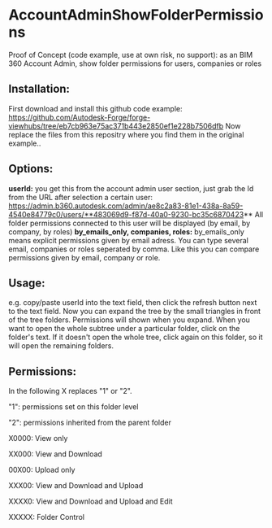# AccountAdminShowFolderPermissions
Proof of Concept (code example, use at own risk, no support): as an BIM 360 Account Admin, show folder permissions for users, companies or roles

## Installation: 

First download and install this github code example: https://github.com/Autodesk-Forge/forge-viewhubs/tree/eb7cb963e75ac371b443e2850ef1e228b7506dfb
Now replace the files from this repositry where you find them in the original example..

## Options:

**userId:** you get this from the account admin user section, just grab the Id from the URL after selection a certain user: https://admin.b360.autodesk.com/admin/ae8c2a83-81e1-438a-8a59-4540e84779c0/users/**483069d9-f87d-40a0-9230-bc35c6870423** All folder permissions connected to this user will be displayed (by email, by company, by roles)
**by_emails_only, companies, roles:** by_emails_only means explicit permissions given by email adress. You can type several email, companies or roles seperated by comma. Like this you can compare permissions given by email, company or role.


## Usage:

e.g. copy/paste userId into the text field, then click the refresh button next to the text field. Now you can expand the tree by the small triangles in front of the tree folders. Permissions will shown when you expand. When you want to open the whole subtree under a particular folder, click on the folder's text. If it doesn't open the whole tree, click again on this folder, so it will open the remaining folders.


## Permissions:

In the following X replaces "1" or "2".

"1": permissions set on this folder level

"2": permissions inherited from the parent folder


X0000: View only

XX000: View and Download

00X00: Upload only

XXX00: View and Download and Upload

XXXX0: View and Download and Upload and Edit

XXXXX: Folder Control


